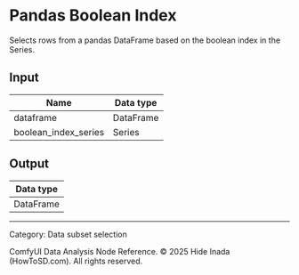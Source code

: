 # Pandas Boolean Index
Selects rows from a pandas DataFrame based on the boolean index in the Series.

## Input
| Name | Data type |
|---|---|
| dataframe | DataFrame |
| boolean_index_series | Series |

## Output
| Data type |
|---|
| DataFrame |

<HR>
Category: Data subset selection

ComfyUI Data Analysis Node Reference. © 2025 Hide Inada (HowToSD.com). All rights reserved.
